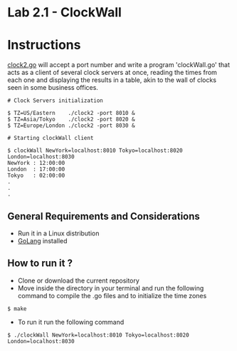 Lab 2.1 - ClockWall
===================

# Instructions

[clock2.go](./clock2.go) will accept a port number and write a program 'clockWall.go' that acts as a client of several clock servers at once, reading the times from each one and displaying the results in a table, akin to the wall of clocks seen in some business offices.

```
# Clock Servers initialization

$ TZ=US/Eastern    ./clock2 -port 8010 &
$ TZ=Asia/Tokyo    ./clock2 -port 8020 &
$ TZ=Europe/London ./clock2 -port 8030 &

# Starting clockWall client

$ clockWall NewYork=localhost:8010 Tokyo=localhost:8020 London=localhost:8030
NewYork : 12:00:00
London  : 17:00:00
Tokyo   : 02:00:00
.
.
.
```

General Requirements and Considerations
--------------------------------------- 

- Run it in a Linux distribution 
- [GoLang](https://golang.org/) installed

How to run it ?
---------------------------------------

- Clone or download the current repository
- Move inside the directory in your terminal and run the following command to compile the .go files and to initialize the time zones 
```
$ make
```

- To run it run the following command 

```
$ ./clockWall NewYork=localhost:8010 Tokyo=localhost:8020 London=localhost:8030
```





